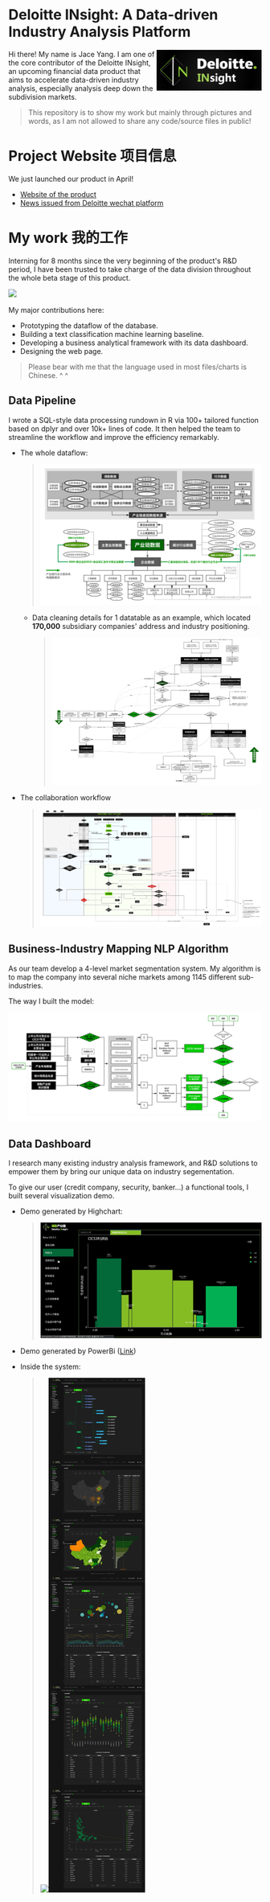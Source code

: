 # Deloitte INsight: A Data-driven Industry Analysis Platform

<img src="./images/Web-side System/logo.png" align="Right" alt="Size Limit logo by Anton Lovchikov" width="209.024" height="80.96">

Hi there! My name is Jace Yang. 
I am one of the core contributor of the Deloitte INsight, an upcoming financial data product that aims to accelerate data-driven industry analysis, especially analysis deep down the subdivision markets.

> This repository is to show my work but mainly through pictures and words, as I am not allowed to share any code/source files in public!

# Project Website 项目信息

We just launched our product in April!

- [Website of the product](https://ibond.deloitte.com.cn:8080/webIndex/index.html?serviceType=2)
- [News issued from Deloitte wechat platform](https://mp.weixin.qq.com/s/mCoT9UidyZFpSub-9EEuxg)


# My work 我的工作

Interning for 8 months since the very beginning of the product's R&D period, I have been trusted to take charge of the data division throughout the whole beta stage of this product.

![](./images/frontpage.png)

My major contributions here:
- Prototyping the dataflow of the database.
- Building a text classification machine learning baseline.
- Developing a business analytical framework with its data dashboard.
- Designing the web page.

> Please bear with me that the language used in most files/charts is Chinese. ^ ^

## Data Pipeline

I wrote a SQL-style data processing rundown in R via 100+ tailored function based on dplyr and over 10k+ lines of code. It then helped the team to streamline the workflow and improve the efficiency remarkably.


- The whole dataflow:
    > ![](./images/Data-Pipeline/Data_Structure.svg)
    
    - Data cleaning details for 1 datatable as an example, which located **170,000** subsidiary companies' address and industry positioning.
        > ![](./images/Data-Pipeline/Data_Pipeline_Holding_Company.svg)

- The collaboration workflow
    > ![](./images/Data-Pipeline/Teamwork_Structure.svg)


## Business-Industry Mapping NLP Algorithm

As our team develop a 4-level market segmentation system. My algorithm is to map the company into several niche markets among 1145 different sub-industries.

The way I built the model:


![](./images/Business-Industry-Mapping/NLP_design.svg)


## Data Dashboard

I research many existing industry analysis framework, and R&D solutions to empower them by bring our unique data on industry segementation.

To give our user (credit company, security, banker...) a functional tools, I built several visualization demo.

- Demo generated by Highchart:  

    > ![](./images/Data-Dashboard/demo_highchart.gif)

- Demo generated by PowerBi ([Link](https://app.powerbi.com/view?r=eyJrIjoiYjUzZTRiZjUtNjkwNy00YjVlLWI2ZWMtODk3ZDZiZTg1ODExIiwidCI6Ijc2NWUxOWI5LWJjMmEtNGU1NC1iNzY5LWI2ZWY4ODQ2YWM5MyIsImMiOjEwfQ%3D%3D&pageName=ReportSectionbccd5e3282079695583d))


- Inside the system:

    > <img src="./images/Web-side System/Screenshot of system_1.png"><img src="./images/Web-side System/Screenshot of system_2.png">
